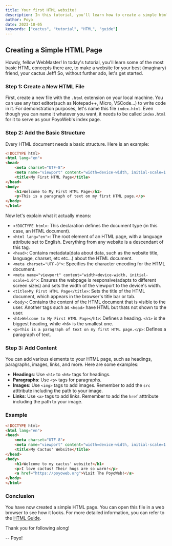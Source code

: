 ```yaml
---
title: Your first HTML website!
description: In this tutorial, you'll learn how to create a simple html website, from scratch!
author: Poyo
date: 2023-10-05
keywords: ["cactus", "tutorial", "HTML", "guide"]
---
```


## Creating a Simple HTML Page

Howdy, fellow WebMaster!
In today's tutorial, you'll learn some of the most basic HTML concepts there are, to make a website for your best (imaginary) friend, your cactus Jeff!
So, without further ado, let's get started. 

### Step 1: Create a New HTML File

First, create a new file with the `.html` extension on your local machine. You can use any text editor(such as Notepad++, Micro, VSCode...) to write code in it.
For demonstration purposes, let's name this file `index.html`. Even though you can name it whatever you want, it needs to be called `index.html` for it to serve as your PoyoWeb's index page.

### Step 2: Add the Basic Structure

Every HTML document needs a basic structure. Here is an example:

```html
<!DOCTYPE html>
<html lang="en">
<head>
    <meta charset="UTF-8">
    <meta name="viewport" content="width=device-width, initial-scale=1.0">
    <title>My First HTML Page</title>
</head>
<body>
    <h1>Welcome to My First HTML Page</h1>
    <p>This is a paragraph of text on my first HTML page.</p>
</body>
</html>
```

Now let's explain what it actually means:

- `<!DOCTYPE html>`: This declaration defines the document type (in this case, an HTML document).
- `<html lang="en">`: The root element of an HTML page, with a language attribute set to English. Everything from any website is a descendant of this tag.
- `<head>`: Contains metadata(data about data, such as the website title, language, charset, etc etc...) about the HTML document.
- `<meta charset="UTF-8">`: Specifies the character encoding for the HTML document.
- `<meta name="viewport" content="width=device-width, initial-scale=1.0">`: Ensures the webpage is responsive(adapts to different screen sizes) and sets the width of the viewport to the device's width.
- `<title>My First HTML Page</title>`: Sets the title of the HTML document, which appears in the browser's title bar or tab.
- `<body>`: Contains the content of the HTML document that is visible to the user. Another tags such as `<head>` have HTML but thats not shown to the user.
- `<h1>Welcome to My First HTML Page</h1>`: Defines a heading. `<h1>` is the biggest heading, while `<h6>` is the smallest one.
- `<p>This is a paragraph of text on my first HTML page.</p>`: Defines a paragraph of text.

### Step 3: Add Content

You can add various elements to your HTML page, such as headings, paragraphs, images, links, and more. Here are some examples:

- **Headings**: Use `<h1>` to `<h6>` tags for headings.
- **Paragraphs**: Use `<p>` tags for paragraphs.
- **Images**: Use `<img>` tags to add images. Remember to add the `src` atttribute including the path to your image.
- **Links**: Use `<a>` tags to add links. Remember to add the `href` atttribute including the path to your image.

### Example

```html
<!DOCTYPE html>
<html lang="en">
<head>
    <meta charset="UTF-8">
    <meta name="viewport" content="width=device-width, initial-scale=1.0">
    <title>My Cactus' Website</title>
</head>
<body>
    <h1>Welcome to my cactus' website!</h1>
    <p>I love cactus! Their hugs are so warm!</p>
    <a href="https://poyoweb.org">Visit The PoyoWeb!</a>
</body>
</html>
```

### Conclusion

You have now created a simple HTML page. You can open this file in a web browser to see how it looks. For more detailed information, you can refer to the [HTML Guide](https://developer.mozilla.org/en-US/docs/Web/HTML).

Thank you for following along!

-- Poyo!
